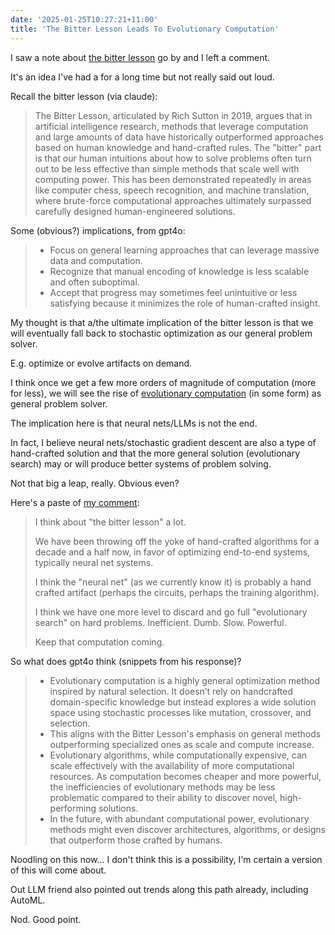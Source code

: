 ```yaml
---
date: '2025-01-25T10:27:21+11:00'
title: 'The Bitter Lesson Leads To Evolutionary Computation'
---
```


I saw a note about [the bitter lesson](http://www.incompleteideas.net/IncIdeas/BitterLesson.html) go by and I left a comment.

It's an idea I've had a for a long time but not really said out loud.

Recall the bitter lesson (via claude):

> The Bitter Lesson, articulated by Rich Sutton in 2019, argues that in artificial intelligence research, methods that leverage computation and large amounts of data have historically outperformed approaches based on human knowledge and hand-crafted rules. The "bitter" part is that our human intuitions about how to solve problems often turn out to be less effective than simple methods that scale well with computing power. This has been demonstrated repeatedly in areas like computer chess, speech recognition, and machine translation, where brute-force computational approaches ultimately surpassed carefully designed human-engineered solutions.

Some (obvious?) implications, from gpt4o:

> * Focus on general learning approaches that can leverage massive data and computation.
> * Recognize that manual encoding of knowledge is less scalable and often suboptimal.
> * Accept that progress may sometimes feel unintuitive or less satisfying because it minimizes the role of human-crafted insight.


My thought is that a/the ultimate implication of the bitter lesson is that we will eventually fall back to stochastic optimization as our general problem solver.

E.g. optimize or evolve artifacts on demand.

I think once we get a few more orders of magnitude of computation (more for less), we will see the rise of [evolutionary computation](https://en.wikipedia.org/wiki/Evolutionary_computation) (in some form) as general problem solver.

The implication here is that neural nets/LLMs is not the end.

In fact, I believe neural nets/stochastic gradient descent are also a type of hand-crafted solution and that the more general solution (evolutionary search) may or will produce better systems of problem solving.

Not that big a leap, really. Obvious even?

Here's a paste of [my comment](https://www.reddit.com/r/deeplearning/comments/1i8qaud/comment/m902a65/):

> I think about "the bitter lesson" a lot.
>
> We have been throwing off the yoke of hand-crafted algorithms for a decade and a half now, in favor of optimizing end-to-end systems, typically neural net systems.
>
> I think the "neural net" (as we currently know it) is probably a hand crafted artifact (perhaps the circuits, perhaps the training algorithm).
>
> I think we have one more level to discard and go full "evolutionary search" on hard problems. Inefficient. Dumb. Slow. Powerful.
>
> Keep that computation coming.

So what does gpt4o think (snippets from his response)?

> * Evolutionary computation is a highly general optimization method inspired by natural selection. It doesn’t rely on handcrafted domain-specific knowledge but instead explores a wide solution space using stochastic processes like mutation, crossover, and selection.
> * This aligns with the Bitter Lesson's emphasis on general methods outperforming specialized ones as scale and compute increase.
> * Evolutionary algorithms, while computationally expensive, can scale effectively with the availability of more computational resources. As computation becomes cheaper and more powerful, the inefficiencies of evolutionary methods may be less problematic compared to their ability to discover novel, high-performing solutions.
> * In the future, with abundant computational power, evolutionary methods might even discover architectures, algorithms, or designs that outperform those crafted by humans.

Noodling on this now... I don't think this is a possibility, I'm certain a version of this will come about.

Out LLM friend also pointed out trends along this path already, including AutoML.

Nod. Good point.